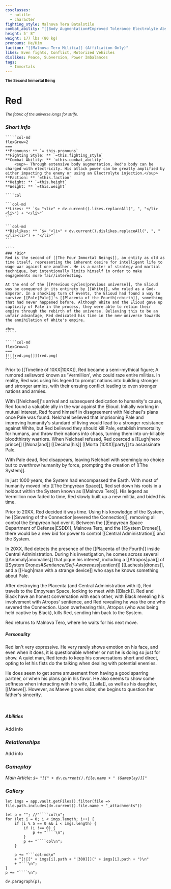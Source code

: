 ```yaml
---
cssclasses:
  - notitle
  - character
fighting_style: Malnova Tera Batalstilo
combat_ability: "[[Body Augmentation#Improved Tolerance Electrolyte Absorption|Electrolyte]]"
height: 5' 8"
weight: 177 lbs (80 kg)
pronouns: He/Him
faction: "[[Malnova Tero Militia]] (Affiliation Only)"
likes: Even fights, Conflict, Motorized Vehicles
dislikes: Peace, Subversion, Power Imbalances
tags:
  - Immortals
---
```

<sub>**The Second Immortal Being**</sub>
# Red
<sup>*The fabric of the universe longs for strife.*</sup>
### *Short Info*
``````col
`````col-md
flexGrow=2
===
**Pronouns: ** `= this.pronouns`
**Fighting Style: ** `=this.fighting_style`
**Combat Ability: ** `=this.combat_ability`
	<sup>- Through extensive body augmentation, Red's body can be charged with electricity. His attack power can be greatly amplified by either impacting the enemy or using an Electrolyte injection.</sup>
**Faction: ** `=this.faction`
**Height: ** `=this.height`
**Weight: ** `=this.weight`

````col

```col-md
**Likes: ** `$= "<li>" + dv.current().likes.replaceAll(", ", "</li><li>") + "</li>"`
```

```col-md
**Dislikes: ** `$= "<li>" + dv.current().dislikes.replaceAll(", ", "</li><li>") + "</li>"`
```

````
### *Bio*
Red is the second of [[The Four Immortal Beings]], an entity as old as time itself, representing the inherent desire for intelligent life to wage war against one another. He is a master of strategy and martial technique, but intentionally limits himself in order to make engagements more fair/interesting.

At the end of the [[Previous Cycles|previous universe]], the Elioud was be conquered in its entirety by [[White]], who ruled as a God-Emperor. In a shocking turn of events, the Elioud had found a way to survive [[Pale|Pale]]'s [[Placenta of the Fourth|rebirth]], something that had never happened before. Although White and the Elioud gave up captivity of Pale in the process, they were able to retain their empire through the rebirth of the universe. Believing this to be an unfair advantage, Red dedicated his time in the new universe towards the annihilation of White's empire.

<br>
`````

`````col-md
flexGrow=1
===
[![[red.png]]](red.png)
`````

``````

Prior to [[Timeline of 10XX|10XX]], Red became a semi-mythical figure; A rumored sellsword known as 'Vermillion', who could raze entire militias. In reality, Red was using his legend to prompt nations into building stronger and stronger armies, with their ensuing conflict leading to even stronger nations and armies.

With [[Nelchael]]'s arrival and subsequent dedication to humanity's cause, Red found a valuable ally in the war against the Elioud. Initially working in mutual interest, Red found himself in disagreement with Nelchael's plans once Pale was found. Nelchael believed that imprisoning Pale and improving humanity's standard of living would lead to a stronger resistance against White, but Red believed they should kill Pale, establish immortality for humans, and throw their nations into chaos,  turning them into un-killable bloodthirsty warriors. When Nelchael refused, Red coerced a [[Lugh|hero prince]] [[Nona|and]] [[Decima|his]] [[Morta (10XX)|party]] to assassinate Pale.

With Pale dead, Red disappears, leaving Nelchael with seemingly no choice but to overthrow humanity by force, prompting the creation of [[The System]].

In just 1000 years, the System had encompassed the Earth. With most of humanity moved into [[The Empyrean Space]], Red set down his roots in a holdout within the System known as [[Malnova Tero]]. His legend as Vermillion now faded to time, Red slowly built up a new militia, and bided his time.

Prior to 20XX, Red decided it was time. Using his knowledge of the System, he [[Severing of the Connection|severed the Connection]], removing all control the Empyrean had over it. Between the [[Empyrean Space Department of Defense|ESDD]], Malnova Tero, and the [[System Drones]], there would be a new bid for power to control [[Central Administration]] and the System.

In 20XX, Red detects the presence of the [[Placenta of the Fourth]] inside Central Administration. During his investigation, he comes across several [[Anomaly|anomalies]] that pique his interest, including a [[Atropos|pair]] of [[System Drones#*Sentience/Self-Awareness*|sentient]] [[Lachesis|drones]], and a [[Hugh|man with a strange device]] who says he knows something about Pale.

After destroying the Placenta (and Central Administration with it), Red travels to the Empyrean Space, looking to meet with [[Black]]. Red and Black have an honest conversation with each other, with Black revealing his involvement with Atropos' sentience, and Red revealing he was the one who severed the Connection. Upon overhearing this, Atropos (who was being held captive by Black), kills Red, sending him back to the System.

Red returns to Malnova Tero, where he waits for his next move.
<br>

##### ***Personality***
Red isn't very expressive. He very rarely shows emotion on his face, and even when it does, it is questionable whether or not he is doing so just for show. A quiet man, Red tends to keep his conversations short and direct, opting to let his fists do the talking when dealing with potential enemies.

He does seem to get some amusement from having a good sparring partner, or when his plans go in his favor. He also seems to show some softness when interacting with his wife, [[Laila]], as well as his daughter, [[Maeve]]. However, as Maeve grows older, she begins to question her father's sincerity.

<br>

##### ***Abilities***
Add info
<br>

### *Relationships*
Add info
<br>

### *Gameplay*
*Main Article: `$= "[[" + dv.current().file.name + " (Gameplay)]]"`*
<br>

### ***Gallery***
```dataviewjs
let imgs = app.vault.getFiles().filter(file => file.path.includes(dv.current().file.name + "_attachments"))

let p = ""; //"````col\n";
for (let i = 0; i < imgs.length; i++) {
	if (i % 5 == 0 && i < imgs.length) {
		if (i !== 0) {
			p += "````\n";
		}
		p += "````col\n";
	}
	
	p += "```col-md\n"
	+ "[![[" + imgs[i].path + "|300]]](" + imgs[i].path + ")\n"
	+ "```\n";
}
p += "````\n";

dv.paragraph(p);
```